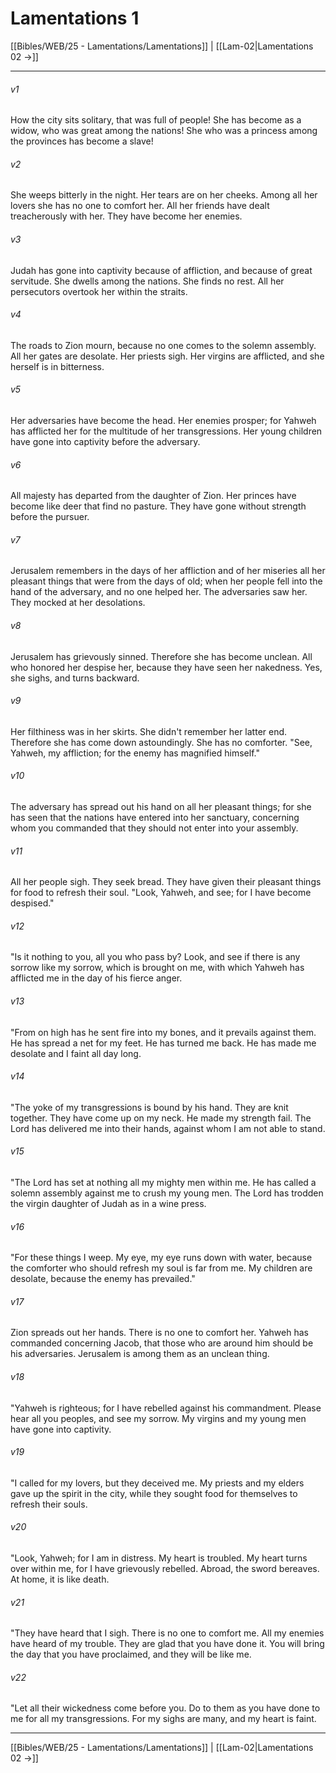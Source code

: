 # Lamentations 1

[[Bibles/WEB/25 - Lamentations/Lamentations]] | [[Lam-02|Lamentations 02 →]]
***



###### v1 
How the city sits solitary, that was full of people! She has become as a widow, who was great among the nations! She who was a princess among the provinces has become a slave! 

###### v2 
She weeps bitterly in the night. Her tears are on her cheeks. Among all her lovers she has no one to comfort her. All her friends have dealt treacherously with her. They have become her enemies. 

###### v3 
Judah has gone into captivity because of affliction, and because of great servitude. She dwells among the nations. She finds no rest. All her persecutors overtook her within the straits. 

###### v4 
The roads to Zion mourn, because no one comes to the solemn assembly. All her gates are desolate. Her priests sigh. Her virgins are afflicted, and she herself is in bitterness. 

###### v5 
Her adversaries have become the head. Her enemies prosper; for Yahweh has afflicted her for the multitude of her transgressions. Her young children have gone into captivity before the adversary. 

###### v6 
All majesty has departed from the daughter of Zion. Her princes have become like deer that find no pasture. They have gone without strength before the pursuer. 

###### v7 
Jerusalem remembers in the days of her affliction and of her miseries all her pleasant things that were from the days of old; when her people fell into the hand of the adversary, and no one helped her. The adversaries saw her. They mocked at her desolations. 

###### v8 
Jerusalem has grievously sinned. Therefore she has become unclean. All who honored her despise her, because they have seen her nakedness. Yes, she sighs, and turns backward. 

###### v9 
Her filthiness was in her skirts. She didn't remember her latter end. Therefore she has come down astoundingly. She has no comforter. "See, Yahweh, my affliction; for the enemy has magnified himself." 

###### v10 
The adversary has spread out his hand on all her pleasant things; for she has seen that the nations have entered into her sanctuary, concerning whom you commanded that they should not enter into your assembly. 

###### v11 
All her people sigh. They seek bread. They have given their pleasant things for food to refresh their soul. "Look, Yahweh, and see; for I have become despised." 

###### v12 
"Is it nothing to you, all you who pass by? Look, and see if there is any sorrow like my sorrow, which is brought on me, with which Yahweh has afflicted me in the day of his fierce anger. 

###### v13 
"From on high has he sent fire into my bones, and it prevails against them. He has spread a net for my feet. He has turned me back. He has made me desolate and I faint all day long. 

###### v14 
"The yoke of my transgressions is bound by his hand. They are knit together. They have come up on my neck. He made my strength fail. The Lord has delivered me into their hands, against whom I am not able to stand. 

###### v15 
"The Lord has set at nothing all my mighty men within me. He has called a solemn assembly against me to crush my young men. The Lord has trodden the virgin daughter of Judah as in a wine press. 

###### v16 
"For these things I weep. My eye, my eye runs down with water, because the comforter who should refresh my soul is far from me. My children are desolate, because the enemy has prevailed." 

###### v17 
Zion spreads out her hands. There is no one to comfort her. Yahweh has commanded concerning Jacob, that those who are around him should be his adversaries. Jerusalem is among them as an unclean thing. 

###### v18 
"Yahweh is righteous; for I have rebelled against his commandment. Please hear all you peoples, and see my sorrow. My virgins and my young men have gone into captivity. 

###### v19 
"I called for my lovers, but they deceived me. My priests and my elders gave up the spirit in the city, while they sought food for themselves to refresh their souls. 

###### v20 
"Look, Yahweh; for I am in distress. My heart is troubled. My heart turns over within me, for I have grievously rebelled. Abroad, the sword bereaves. At home, it is like death. 

###### v21 
"They have heard that I sigh. There is no one to comfort me. All my enemies have heard of my trouble. They are glad that you have done it. You will bring the day that you have proclaimed, and they will be like me. 

###### v22 
"Let all their wickedness come before you. Do to them as you have done to me for all my transgressions. For my sighs are many, and my heart is faint.

***
[[Bibles/WEB/25 - Lamentations/Lamentations]] | [[Lam-02|Lamentations 02 →]]
